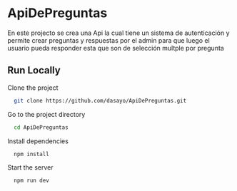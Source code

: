 
# ApiDePreguntas

En este projecto se crea una Api la cual tiene un sistema de autenticación y permite crear preguntas y respuestas por el admin para que luego el usuario pueda responder esta que son de selección multple por pregunta


## Run Locally

Clone the project

```bash
  git clone https://github.com/dasayo/ApiDePreguntas.git
```

Go to the project directory

```bash
  cd ApiDePreguntas
```

Install dependencies

```bash
  npm install
```

Start the server

```bash
  npm run dev
```

